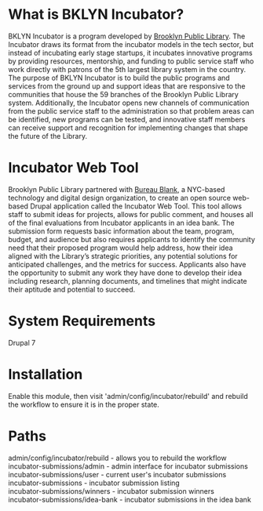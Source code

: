 # What is BKLYN Incubator?

BKLYN Incubator is a program developed by [Brooklyn Public Library](http://www.bklynlibrary.org/). The Incubator draws its format from the incubator models in the tech sector, but instead of incubating early stage startups, it incubates innovative programs by providing resources, mentorship, and funding to public service staff who work directly with patrons of the 5th largest library system in the country.  The purpose of BKLYN Incubator is to build the public programs and services from the ground up and support ideas that are responsive to the communities that house the 59 branches of the Brooklyn Public Library system.  Additionally, the Incubator opens new channels of communication from the public service staff to the administration so that problem areas can be identified, new programs can be tested, and innovative staff members can receive support and recognition for implementing changes that shape the future of the Library.

# Incubator Web Tool

Brooklyn Public Library partnered with [Bureau Blank](http://bureaublank.com/), a NYC-based technology and digital design organization, to create an open source web-based Drupal application called the Incubator Web Tool. This tool allows staff to submit ideas for projects, allows for public comment, and houses all of the final evaluations from Incubator applicants in an idea bank.  The submission form requests basic information about the team, program, budget, and audience but also requires applicants to identify the community need that their proposed program would help address, how their idea aligned with the Library’s strategic priorities, any potential solutions for anticipated challenges, and the metrics for success.  Applicants also have the opportunity to submit any work they have done to develop their idea including research, planning documents, and timelines that might indicate their aptitude and potential to succeed.

# System Requirements

Drupal 7

# Installation

Enable this module, then visit 'admin/config/incubator/rebuild' and rebuild the workflow to ensure it is in the proper state.

# Paths

admin/config/incubator/rebuild - allows you to rebuild the workflow  
incubator-submissions/admin - admin interface for incubator submissions  
incubator-submissions/user - current user's incubator submissions  
incubator-submissions - incubator submission listing  
incubator-submissions/winners - incubator submission winners  
incubator-submissions/idea-bank - incubator submissions in the idea bank  

